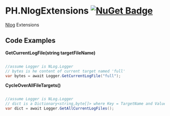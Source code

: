 # PH.NlogExtensions [![NuGet Badge](https://buildstats.info/nuget/PH.NlogExtensions)](https://www.nuget.org/packages/PH.NlogExtensions/)

[Nlog](https://github.com/NLog/NLog) Extensions 


## Code Examples

**GetCurrentLogFile(string targetFileName)**
```csharp

//assume Logger is NLog.Logger
// bytes is he content of current target named 'full'
var bytes = await Logger.GetCurrentLogFile("full");

```

**CycleOverAllFileTargets()**
```csharp

//assume Logger is NLog.Logger
// dict is a Dictionary<string,byte[]> where Key = TargetName and Value = content
var dict = await Logger.GetAllCurrentLogFiles();

```